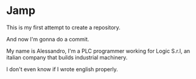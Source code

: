 # Jamp
This is my first attempt to create a repository.

And now I'm gonna do a commit.

My name is Alessandro, I'm a PLC programmer working for Logic S.r.l, an italian company that builds industrial machinery.

I don't even know if I wrote english properly.
